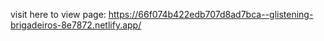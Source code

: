 visit here to view page: https://66f074b422edb707d8ad7bca--glistening-brigadeiros-8e7872.netlify.app/